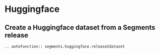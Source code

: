 # Huggingface

## Create a Huggingface dataset from a Segments release

```{eval-rst}
.. autofunction:: segments.huggingface.release2dataset
```
